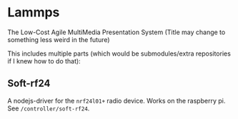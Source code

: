 Lammps
======

The Low-Cost Agile MultiMedia Presentation System (Title may change to something less weird in the future)

This includes multiple parts (which would be submodules/extra repositories if I knew how to do that):

Soft-rf24
---------

A nodejs-driver for the `nrf24l01+` radio device. Works on the raspberry pi. See ```/controller/soft-rf24```.